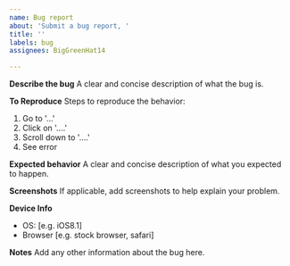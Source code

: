 ```yaml
---
name: Bug report
about: 'Submit a bug report, '
title: ''
labels: bug
assignees: BigGreenHat14

---
```


**Describe the bug**
A clear and concise description of what the bug is.

**To Reproduce**
Steps to reproduce the behavior:
1. Go to '...'
2. Click on '....'
3. Scroll down to '....'
4. See error

**Expected behavior**
A clear and concise description of what you expected to happen.

**Screenshots**
If applicable, add screenshots to help explain your problem.

**Device Info**
 - OS: [e.g. iOS8.1]
 - Browser [e.g. stock browser, safari]

**Notes**
Add any other information about the bug here.
